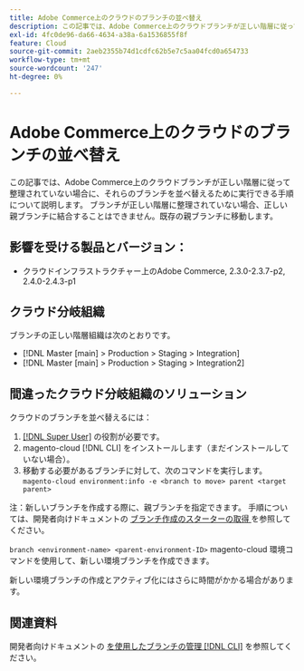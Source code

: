 ```yaml
---
title: Adobe Commerce上のクラウドのブランチの並べ替え
description: この記事では、Adobe Commerce上のクラウドブランチが正しい階層に従って整理されていない場合に、それらのブランチを並べ替えるために実行できる手順について説明します。 ブランチが正しい階層に整理されていない場合、正しい親ブランチに結合することはできません。既存の親ブランチに移動します。
exl-id: 4fc0de96-da66-4634-a38a-6a1536855f8f
feature: Cloud
source-git-commit: 2aeb2355b74d1cdfc62b5e7c5aa04fcd0a654733
workflow-type: tm+mt
source-wordcount: '247'
ht-degree: 0%

---
```


# Adobe Commerce上のクラウドのブランチの並べ替え

この記事では、Adobe Commerce上のクラウドブランチが正しい階層に従って整理されていない場合に、それらのブランチを並べ替えるために実行できる手順について説明します。 ブランチが正しい階層に整理されていない場合、正しい親ブランチに結合することはできません。既存の親ブランチに移動します。

## 影響を受ける製品とバージョン：

* クラウドインフラストラクチャー上のAdobe Commerce, 2.3.0-2.3.7-p2, 2.4.0-2.4.3-p1

## クラウド分岐組織

ブランチの正しい階層組織は次のとおりです。

* [!DNL Master [main] > Production > Staging > Integration]
* [!DNL Master [main] > Production > Staging > Integration2]

## 間違ったクラウド分岐組織のソリューション

クラウドのブランチを並べ替えるには：

1. [[!DNL Super User]](https://experienceleague.adobe.com/docs/commerce-cloud-service/user-guide/project/user-access.html?lang=ja) の役割が必要です。
1. magento-cloud [!DNL CLI] をインストールします（まだインストールしていない場合）。
1. 移動する必要があるブランチに対して、次のコマンドを実行します。
   `magento-cloud environment:info -e <branch to move> parent <target parent>`

注：新しいブランチを作成する際に、親ブランチを指定できます。 手順については、開発者向けドキュメントの [ ブランチ作成のスターターの取得 ](https://experienceleague.adobe.com/ja/docs/commerce-cloud-service/user-guide/develop/cli-branches) を参照してください。

`branch <environment-name> <parent-environment-ID>` magento-cloud 環境コマンドを使用して、新しい環境ブランチを作成できます。

新しい環境ブランチの作成とアクティブ化にはさらに時間がかかる場合があります。

## 関連資料

開発者向けドキュメントの [ を使用したブランチの管理  [!DNL CLI]](https://experienceleague.adobe.com/ja/docs/commerce-cloud-service/user-guide/develop/cli-branches) を参照してください。
